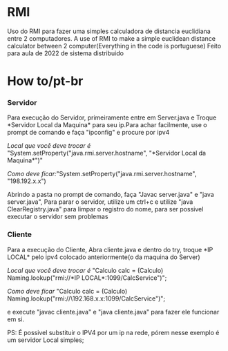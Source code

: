 # RMI
Uso do RMI para fazer uma simples calculadora de distancia euclidiana entre 2 computadores.
A use of RMI to make a simple euclidean distance calculator between 2 computer(Everything in the code is portuguese)
Feito para aula de 2022 de sistema distribuido

# How to/pt-br

### Servidor

Para execução do Servidor, primeiramente entre em Server.java e Troque \*Servidor Local da Maquina* para seu ip.Para achar facilmente, use o prompt de comando e faça "ipconfig" e procure por ipv4

*Local que você deve trocar é* "System.setProperty("java.rmi.server.hostname", "\*Servidor Local da Maquina*")"

*Como deve ficar:*"System.setProperty("java.rmi.server.hostname", "198.192.x.x")

Abrindo a pasta no prompt de comando, faça "Javac server.java" e "java server.java", 
Para parar o servidor, utilize um ctrl+c e utilize "java ClearRegistry.java" para limpar o registro do nome, para ser possivel executar o servidor sem problemas

### Cliente

Para a execução do Cliente, Abra cliente.java e dentro do try, troque \*IP LOCAL* pelo ipv4 colocado anteriormente(o da maquina do Server)

*Local que você deve trocar é* "Calculo calc = (Calculo) Naming.lookup("rmi://\*IP LOCAL*:1099/CalcService")";

*Como deve ficar* "Calculo calc = (Calculo) Naming.lookup("rmi://\192.168.x.x:1099/CalcService")";

e execute "javac cliente.java" e "java cliente.java" para fazer ele funcionar em si.


PS: É possivel substituir o IPV4 por um ip na rede, pórem nesse exemplo é um servidor Local simples;
